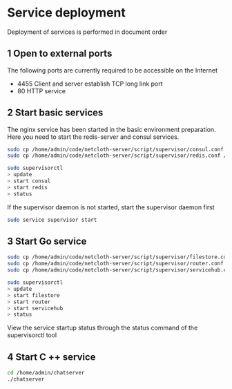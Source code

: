 # Service deployment

Deployment of services is performed in document order

## 1 Open to external ports
The following ports are currently required to be accessible on the Internet

* 4455  Client and server establish TCP long link port
* 80   HTTP service

## 2 Start basic services

The nginx service has been started in the basic environment preparation. Here you need to start the redis-server and consul services.

```bash
sudo cp /home/admin/code/netcloth-server/script/supervisor/consul.conf /etc/supervisor/conf.d/
sudo cp /home/admin/code/netcloth-server/script/supervisor/redis.conf /etc/supervisor/conf.d/

sudo supervisorctl
> update
> start consul
> start redis
> status
```

If the supervisor daemon is not started, start the supervisor daemon first

```bash
sudo service supervisor start
```

## 3 Start Go service

```bash
sudo cp /home/admin/code/netcloth-server/script/supervisor/filestore.conf /etc/supervisor/conf.d/
sudo cp /home/admin/code/netcloth-server/script/supervisor/router.conf /etc/supervisor/conf.d/
sudo cp /home/admin/code/netcloth-server/script/supervisor/servicehub.conf /etc/supervisor/conf.d/

sudo supervisorctl
> update
> start filestore
> start router
> start servicehub
> status
```

View the service startup status through the status command of the supervisorctl tool

## 4 Start C ++ service

```bash
cd /home/admin/chatserver
./chatserver
```
